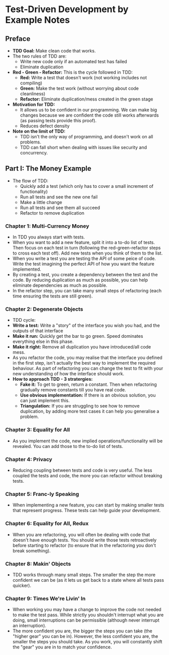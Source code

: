 # Test-Driven Development by Example Notes

## Preface

- **TDD Goal:** Make clean code that works.
- The two rules of TDD are:
  - Write new code only if an automated test has failed
  - Eliminate duplication
- **Red - Green - Refactor:** This is the cycle followed in TDD:
  - **Red:** Write a test that doesn't work (not working includes not compiling)
  - **Green:** Make the test work (without worrying about code cleanliness)
  - **Refactor:** Eliminate duplication/mess created in the green stage
- **Motivation for TDD:**
  - It allows us to be confident in our programming. We can make big changes because we are confident the code still works afterwards (as passing tests provide this proof).
  - Reduces defect density
- **Note on the limit of TDD:**
  - TDD isn't the only way of programming, and doesn't work on all problems.
  - TDD can fall short when dealing with issues like security and concurrency.

## Part I: The Money Example

- The flow of TDD:
  - Quickly add a test (which only has to cover a small increment of functionality)
  - Run all tests and see the new one fail
  - Make a little change
  - Run all tests and see them all succeed
  - Refactor to remove duplication

### Chapter 1: Multi-Currency Money

- In TDD you always start with tests.
- When you want to add a new feature, split it  into a to-do list of tests. Then focus on each test in turn (following the red-green-refactor steps to cross each test off). Add new tests when you think of them to the list.
- When you write a test you are testing the API of some peice of code. Write the test imagining the perfect API of how you want the feature implemented. 
- By creating a test, you create a dependency between the test and the code. By reducing duplication as much as possible, you can help eliminate dependencies as much as possible.
- In the refactor step, you can take many small steps of refactoring (each time ensuring the tests are still green).

### Chapter 2: Degenerate Objects

-  TDD cycle:
  - **Write a test:** Write a "story" of the interface you wish you had, and the outputs of that interface
  - **Make it run:** Quickly get the bar to go green. Speed dominates everything else in this phase.
  - **Make it right:** Remove all duplication you have introduced/all code mess.
- As you refactor the code, you may realise that the interface you defined in the first step, isn't actually the best way to implement the required behaviour. As part of refactoring you can change the test to fit with your new understanding of how the interface should work.
- **How to approach TDD - 3 stratergies:**
  - **Fake it:** To get to green, return a constant. Then when refactoring gradually remove constants till you have real code.
  - **Use obvious implementation:** If there is an obvious solution, you can just implement this.
  - **Triangulation:** If you are struggling to see how to remove duplication, by adding more test cases it can help you generalise a problem.

### Chapter 3: Equality for All

- As you implement the code, new implied operations/functionality will be revealed. You can add those to the to-do list of tests.

### Chapter 4: Privacy

- Reducing coupling between tests and code is very useful. The less coupled the tests and code, the more you can refactor without breaking tests.

### Chapter 5: Franc-ly Speaking

- When implementing a new feature, you can start by making smaller tests that represent progress. These tests can help guide your development.

### Chapter 6: Equality for All, Redux

- When you are refactoring, you will often be dealing with code that doesn't have enough tests. You should write those tests retroactively before starting to refactor (to ensure that in the refactoring you don't break something).

### Chapter 8: Makin' Objects

- TDD works through many small steps. The smaller the step the more confident we can be (as it lets us get back to a state where all tests pass quicker).

### Chapter 9: Times We're Livin' In

- When working you may have a change to improve the code not needed to make the test pass. While strictly you shouldn't interrupt what you are doing, small interruptions can be permissible (although never interrupt an interruption).
- The more confident you are, the bigger the steps you can take (the "higher gear" you can be in). However, the less confident you are, the smaller the steps you should take. As you work, you will constantly shift the "gear" you are in to match your confidence.